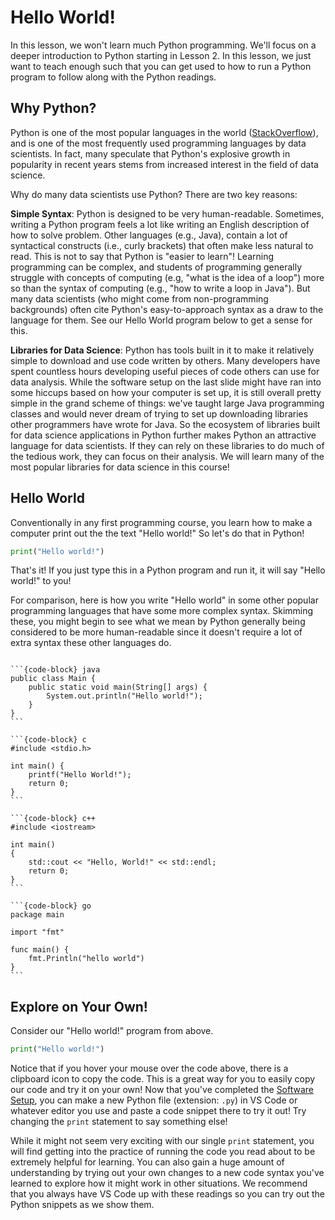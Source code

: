 # Hello World!

In this lesson, we won't learn much Python programming. We'll focus on a deeper introduction to Python starting in Lesson 2. In this lesson, we just want to teach enough such that you can get used to how to run a Python program to follow along with the Python readings.

## Why Python?

Python is one of the most popular languages in the world ([StackOverflow](https://insights.stackoverflow.com/survey/2021#section-most-popular-technologies-programming-scripting-and-markup-languages)), and is one of the most frequently used programming languages by data scientists. In fact, many speculate that Python's explosive growth in popularity in recent years stems from increased interest in the field of data science.

Why do many data scientists use Python? There are two key reasons:

**Simple Syntax**: Python is designed to be very human-readable. Sometimes, writing a Python program feels a lot like writing an English description of how to solve problem. Other languages (e.g., Java), contain a lot of syntactical constructs (i.e., curly brackets) that often make less natural to read. This is not to say that Python is "easier to learn"! Learning programming can be complex, and students of programming generally struggle with concepts of computing (e.g, "what is the idea of a loop") more so than the syntax of computing (e.g., "how to write a loop in Java"). But many data scientists (who might come from non-programming backgrounds) often cite Python's easy-to-approach syntax as a draw to the language for them. See our Hello World program below to get a sense for this.

**Libraries for Data Science**: Python has tools built in it to make it relatively simple to download and use code written by others. Many developers have spent countless hours developing useful pieces of code others can use for data analysis. While the software setup on the last slide might have ran into some hiccups based on how your computer is set up, it is still overall pretty simple in the grand scheme of things: we've taught large Java programming classes and would never dream of trying to set up downloading libraries other programmers have wrote for Java. So the ecosystem of libraries built for data science applications in Python further makes Python an attractive language for data scientists. If they can rely on these libraries to do much of the tedious work, they can focus on their analysis. We will learn many of the most popular libraries for data science in this course!

## Hello World

Conventionally in any first programming course, you learn how to make a computer print out the the text "Hello world!" So let's do that in Python!

```python
print("Hello world!")
```

That's it! If you just type this in a Python program and run it, it will say "Hello world!" to you!

For comparison, here is how you write "Hello world" in some other popular programming languages that have some more complex syntax. Skimming these, you might begin to see what we mean by Python generally being considered to be more human-readable since it doesn't require a lot of extra syntax these other languages do.

````{tab-set-code}

```{code-block} java
public class Main {
    public static void main(String[] args) {
        System.out.println("Hello world!");
    }
}
```

```{code-block} c
#include <stdio.h>

int main() {
    printf("Hello World!");
    return 0;
}
```

```{code-block} c++
#include <iostream>

int main()
{
    std::cout << "Hello, World!" << std::endl;
    return 0;
}
```

```{code-block} go
package main

import "fmt"

func main() {
    fmt.Println("hello world")
}
```

````

## Explore on Your Own!

Consider our "Hello world!" program from above.

```python
print("Hello world!")
```

Notice that if you hover your mouse over the code above, there is a clipboard icon to copy the code. This is a great way for you to easily copy our code and try it on your own! Now that you've completed the [Software Setup](dev-setup/index), you can make a new Python file (extension: `.py`) in VS Code or whatever editor you use and paste a code snippet there to try it out! Try changing the `print` statement to say something else!

While it might not seem very exciting with our single `print` statement, you will find getting into the practice of running the code you read about to be extremely helpful for learning. You can also gain a huge amount of understanding by trying out your own changes to a new code syntax you've learned to explore how it might work in other situations. We recommend that you always have VS Code up with these readings so you can try out the Python snippets as we show them.
